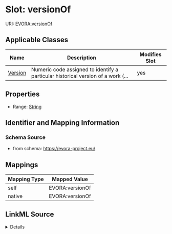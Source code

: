 

# Slot: versionOf



URI: [EVORA:versionOf](https://evora-project.eu/versionOf)



<!-- no inheritance hierarchy -->





## Applicable Classes

| Name | Description | Modifies Slot |
| --- | --- | --- |
| [Version](Version.md) | Numeric code assigned to identify a particular historical version of a work (... |  yes  |







## Properties

* Range: [String](String.md)





## Identifier and Mapping Information







### Schema Source


* from schema: https://evora-project.eu/




## Mappings

| Mapping Type | Mapped Value |
| ---  | ---  |
| self | EVORA:versionOf |
| native | EVORA:versionOf |




## LinkML Source

<details>
```yaml
name: versionOf
from_schema: https://evora-project.eu/
rank: 1000
alias: versionOf
domain_of:
- Version
range: string

```
</details>